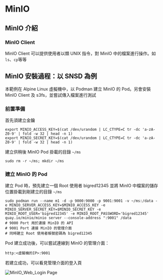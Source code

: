 # MinIO

## MinIO 介紹

### MinIO Client

MinIO Client 可以提供使用者以類 UNIX 指令，對 MinIO 中的檔案進行操作。如`ls`、`cp`等等

## MinIO 安裝過程：以 SNSD 為例

本範例在 Alpine Linux 虛擬機中，以 Podman 建立 MinIO 的 Pod。另會安裝 MinIO Client 及 s3fs，並嘗試傳入檔案進行測試

### 前置準備

首先須建立金鑰
```
export MINIO_ACCESS_KEY=$(cat /dev/urandom | LC_CTYPE=C tr -dc 'a-zA-Z0-9' | fold -w 32 | head -n 1)
export MINIO_SECRET_KEY=$(cat /dev/urandom | LC_CTYPE=C tr -dc 'a-zA-Z0-9' | fold -w 32 | head -n 1)
```

建立供稍後 MinIO Pod 掛載的目錄 `~/ms`

```
sudo rm -r ~/ms; mkdir ~/ms
```

### 建立 MinIO 的 Pod

建立 Pod 時，預先建立一個 Root 使用者 bigred12345
並將 MinIO 中檔案的儲存位置掛載到剛建立的目錄 `~/ms`

```
sudo podman run --name m1 -d -p 9000:9000 -p 9001:9001 -v ~/ms:/data -e MINIO_SERVER_ACCESS_KEY=$MINIO_ACCESS_KEY -e MINIO_SERVER_SECRET_KEY=$MINIO_SECRET_KEY -e MINIO_ROOT_USER='bigred12345' -e MINIO_ROOT_PASSWORD='bigred12345' quay.io/minio/minio server --console-address ":9001" /data
# 9000 Port 用於連接 MinIO 的 API
# 9001 Port 連接 MinIO 的管理介面
# 同時建立 Root 使用者帳號密碼為 bigred12345
```

Pod 建立成功後，可以嘗試連線到 MinIO 的管理介面：

`http:<虛擬機的IP>:9001`

若建立成功，可以看見管理介面的登入頁

![MinIO_Web_Login Page](https://imgur.com/Rgrpvhf.png)
